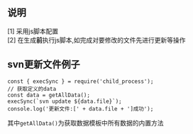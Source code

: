 ## 说明
[1] 采用js脚本配置<br>
[2] 在生成**前**执行js脚本,如完成对要修改的文件先进行更新等操作
## svn更新文件例子
```
const { execSync } = require('child_process');
// 获取定义的data
const data = getAllData();
execSync(`svn update ${data.file}`);
console.log('更新文件:[' + data.file + ']成功');
```
其中`getAllData()`为获取数据模板中所有数据的内置方法
